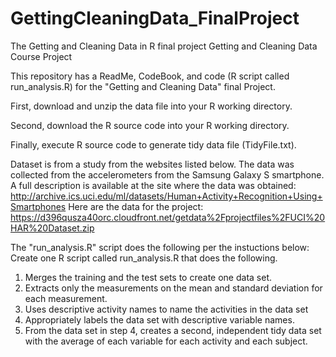 # GettingCleaningData_FinalProject
The Getting and Cleaning Data in R final project 
Getting and Cleaning Data Course Project

This repository has a ReadMe, CodeBook, and code (R script called run_analysis.R) for the "Getting and Cleaning Data" final Project.

  First, download and unzip the data file into your R working directory.
  
  Second, download the R source code into your R working directory.
  
  Finally, execute R source code to generate tidy data file (TidyFile.txt).

Dataset is from a study from the websites listed below.  The data was collected from the accelerometers from the Samsung Galaxy S smartphone. A full description is available at the site where the data was obtained:
http://archive.ics.uci.edu/ml/datasets/Human+Activity+Recognition+Using+Smartphones
Here are the data for the project:
https://d396qusza40orc.cloudfront.net/getdata%2Fprojectfiles%2FUCI%20HAR%20Dataset.zip

The "run_analysis.R" script does the following per the instuctions below:
Create one R script called run_analysis.R that does the following.
1.	Merges the training and the test sets to create one data set.
2.	Extracts only the measurements on the mean and standard deviation for each measurement.
3.	Uses descriptive activity names to name the activities in the data set
4.	Appropriately labels the data set with descriptive variable names.
5.	From the data set in step 4, creates a second, independent tidy data set with the average of each variable for each activity and each subject.
